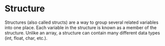 # Structure
Structures (also called structs) are a way to group several related variables into one place. Each variable in the structure is known as a member of the structure.  Unlike an array, a structure can contain many different data types (int, float, char, etc.).
